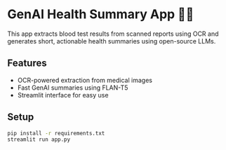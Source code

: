 # GenAI Health Summary App 🧠💉

This app extracts blood test results from scanned reports using OCR and generates short, actionable health summaries using open-source LLMs.

## Features
- OCR-powered extraction from medical images
- Fast GenAI summaries using FLAN-T5
- Streamlit interface for easy use

## Setup
```bash
pip install -r requirements.txt
streamlit run app.py
